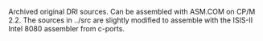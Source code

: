 Archived original DRI sources.
Can be assembled with ASM.COM on CP/M 2.2.
The sources in ../src are slightly modified to assemble with the ISIS-II Intel 8080 assembler from c-ports.
